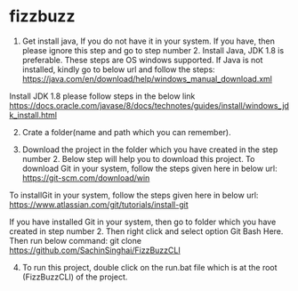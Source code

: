 # fizzbuzz
1) Get install java, If you do not have it in your system. If you have, 
then please ignore this step and go to step number 2.
Install Java, JDK 1.8 is preferable. These steps are OS windows supported.
If Java is not installed, kindly go to below url and follow the steps:
https://java.com/en/download/help/windows_manual_download.xml

Install JDK 1.8 please follow steps in the below link
https://docs.oracle.com/javase/8/docs/technotes/guides/install/windows_jdk_install.html

2) Crate a folder(name and path which you can remember).

3) Download the project in the folder which you have created in the step number 2. 
Below step will help you to download this project.
To download Git in your system, follow the steps given here in below url:
https://git-scm.com/download/win

To installGit in your system, follow the steps given here in below url:
https://www.atlassian.com/git/tutorials/install-git

If you have installed Git in your system, then go to folder which you have created in step number 2.
Then right click and select option Git Bash Here.
Then run below command:
git clone https://github.com/SachinSinghai/FizzBuzzCLI

4) To run this project, double click on the run.bat file which is at the root (FizzBuzzCLI) of the project.